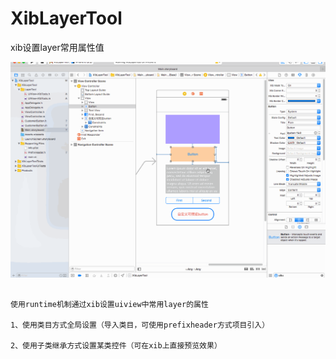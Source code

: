 # XibLayerTool
xib设置layer常用属性值

![image](https://github.com/ShaochongDu/XibLayerTool/raw/master/XibLayerTool/DemoScreenShot.gif)

```

使用runtime机制通过xib设置uiview中常用layer的属性

1、使用类目方式全局设置（导入类目，可使用prefixheader方式项目引入）

2、使用子类继承方式设置某类控件（可在xib上直接预览效果）

```
